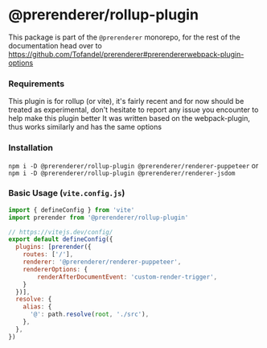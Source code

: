 # @prerenderer/rollup-plugin

This package is part of the `@prerenderer` monorepo, for the rest of the documentation head over to https://github.com/Tofandel/prerenderer#prerendererwebpack-plugin-options

### Requirements
This plugin is for rollup (or vite), it's fairly recent and for now should be treated as experimental, don't hesitate to report any issue you encounter to help make this plugin better
It was written based on the webpack-plugin, thus works similarly and has the same options

### Installation
`npm i -D @prerenderer/rollup-plugin @prerenderer/renderer-puppeteer`
or
`npm i -D @prerenderer/rollup-plugin @prerenderer/renderer-jsdom`

### Basic Usage (`vite.config.js`)
```js
import { defineConfig } from 'vite'
import prerender from '@prerenderer/rollup-plugin'

// https://vitejs.dev/config/
export default defineConfig({
  plugins: [prerender({
    routes: ['/'],
    renderer: '@prerenderer/renderer-puppeteer',
    rendererOptions: {
        renderAfterDocumentEvent: 'custom-render-trigger',
    }
  })],
  resolve: {
    alias: {
      '@': path.resolve(root, './src'),
    },
  },
})

```
